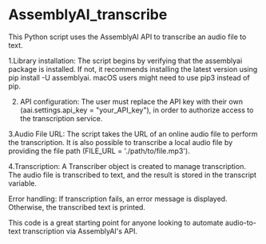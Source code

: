 # AssemblyAI_transcribe
 This Python script uses the AssemblyAI API to transcribe an audio file to text.

1.Library installation: The script begins by verifying that the assemblyai package is installed. If not, it recommends installing the latest version using pip install -U assemblyai. macOS users might need to use pip3 instead of pip.

2. API configuration: The user must replace the API key with their own (aai.settings.api_key = "your_API_key"), in order to authorize access to the transcription service.

3.Audio File URL: The script takes the URL of an online audio file to perform the transcription. It is also possible to transcribe a local audio file by providing the file path (FILE_URL = './path/to/file.mp3').

4.Transcription: A Transcriber object is created to manage transcription. The audio file is transcribed to text, and the result is stored in the transcript variable.

Error handling: If transcription fails, an error message is displayed. Otherwise, the transcribed text is printed.

This code is a great starting point for anyone looking to automate audio-to-text transcription via AssemblyAI's API.
